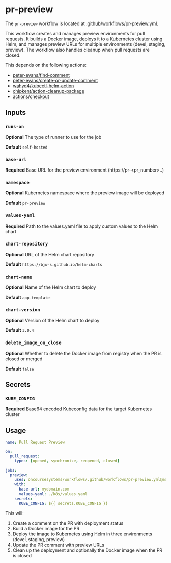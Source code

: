 # pr-preview

The `pr-preview` workflow is located at [.github/workflows/pr-preview.yml](/oncoursesystems/workflows/tree/main/.github/workflows/pr-preview.yml).

This workflow creates and manages preview environments for pull requests. It builds a Docker image, deploys it to a Kubernetes cluster using Helm, and manages preview URLs for multiple environments (devel, staging, preview). The workflow also handles cleanup when pull requests are closed.

This depends on the following actions:
- [peter-evans/find-comment](https://github.com/marketplace/actions/find-comment)
- [peter-evans/create-or-update-comment](https://github.com/marketplace/actions/create-or-update-comment)
- [wahyd4/kubectl-helm-action](https://github.com/marketplace/actions/kubectl-helm-action)
- [chipkent/action-cleanup-package](https://github.com/marketplace/actions/cleanup-package)
- [actions/checkout](https://github.com/marketplace/actions/checkout)

## Inputs

### `runs-on`

**Optional** The type of runner to use for the job

**Default** `self-hosted`

### `base-url`

**Required** Base URL for the preview environment (https://pr-<pr_number>.<env>.<base-url>)

### `namespace`

**Optional** Kubernetes namespace where the preview image will be deployed

**Default** `pr-preview`

### `values-yaml`

**Required** Path to the values.yaml file to apply custom values to the Helm chart

### `chart-repository`

**Optional** URL of the Helm chart repository

**Default** `https://bjw-s.github.io/helm-charts`

### `chart-name`

**Optional** Name of the Helm chart to deploy

**Default** `app-template`

### `chart-version`

**Optional** Version of the Helm chart to deploy

**Default** `3.0.4`

### `delete_image_on_close`

**Optional** Whether to delete the Docker image from registry when the PR is closed or merged

**Default** `false`

## Secrets

### `KUBE_CONFIG`

**Required** Base64 encoded Kubeconfig data for the target Kubernetes cluster

## Usage

```yaml
name: Pull Request Preview

on:
  pull_request:
    types: [opened, synchronize, reopened, closed]

jobs:
  preview:
    uses: oncoursesystems/workflows/.github/workflows/pr-preview.yml@main
    with:
      base-url: mydomain.com
      values-yaml: ./k8s/values.yaml
    secrets:
      KUBE_CONFIG: ${{ secrets.KUBE_CONFIG }}
```

This will:
1. Create a comment on the PR with deployment status
2. Build a Docker image for the PR
3. Deploy the image to Kubernetes using Helm in three environments (devel, staging, preview)
4. Update the PR comment with preview URLs
5. Clean up the deployment and optionally the Docker image when the PR is closed
